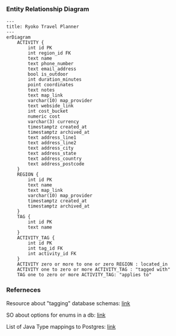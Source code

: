 ### Entity Relationship Diagram

```mermaid
---
title: Ryoko Travel Planner
---
erDiagram
    ACTIVITY {
        int id PK
        int region_id FK
        text name
        text phone_number
        text email_address
        bool is_outdoor
        int duration_minutes
        point coordinates
        text notes
        text map_link
        varchar(10) map_provider
        text webside_link
        int cost_bucket
        numeric cost
        varchar(3) currency
        timestamptz created_at
        timestamptz archived_at
        text address_line1
        text address_line2
        text address_city
        text address_state
        text address_country
        text address_postcode
    }
    REGION {
        int id PK
        text name
        text map_link
        varchar(10) map_provider
        timestamptz created_at
        timestamptz archived_at
    }
    TAG {
        int id PK
        text name
    }
    ACTIVITY_TAG {
        int id PK
        int tag_id FK
        int activity_id FK
    }
    ACTIVITY zero or more to one or zero REGION : located_in
    ACTIVITY one to zero or more ACTIVITY_TAG : "tagged with"
    TAG one to zero or more ACTIVITY_TAG: "applies to"

```

### Referneces

Resource about "tagging" database schemas: [link](http://howto.philippkeller.com/2005/04/24/Tags-Database-schemas/)

SO about options for enums in a db: [link](https://stackoverflow.com/questions/10923213/postgres-enum-data-type-or-check-constraint)

List of Java Type mappings to Postgres: [link](https://www.postgresql.org/message-id/AANLkTikkkxN+-UUiGVTzj8jdfS4PdpB8_tDONMFHNqHk@mail.gmail.com)
